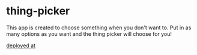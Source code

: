 # thing-picker

This app is created to choose something when you don't want to. Put in as many options as you want and the thing picker will choose for you!

[deployed at](https://emilykidd3.github.io/thing-picker/)
